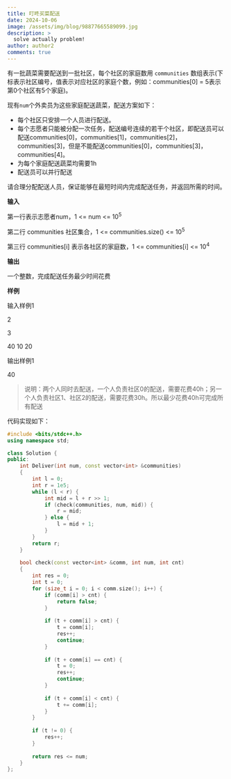 ```yaml
---
title: 叮咚买菜配送
date: 2024-10-06
image: /assets/img/blog/98877665589099.jpg
description: >
  solve actually problem!
author: author2
comments: true
---
```


有一批蔬菜需要配送到一批社区，每个社区的家庭数用 `communities` 数组表示(下标表示社区编号，值表示对应社区的家庭个数，例如：communities[0] = 5表示第0个社区有5个家庭)。

现有`num`个外卖员为这些家庭配送蔬菜，配送方案如下：

- 每个社区只安排一个人员进行配送。
- 每个志愿者只能被分配一次任务，配送编号连续的若干个社区，即配送员可以配送communities[0]，communities[1]，communities[2]，communities[3]，但是不能配送communities[0]，communities[3]，communities[4]。
- 为每个家庭配送蔬菜均需要1h
- 配送员可以并行配送

请合理分配配送人员，保证能够在最短时间内完成配送任务，并返回所需的时间。

**输入**

第一行表示志愿者num，1 <= num <= 10<sup>5</sup>

第二行 communities 社区集合，1 <= communities.size() <= 10<sup>5</sup>

第三行 communities[i] 表示各社区的家庭数，1 <= communities[i] <= 10<sup>4</sup>

**输出**

一个整数，完成配送任务最少时间花费

**样例**

输入样例1

2

3

40 10 20

输出样例1

40

> 说明：两个人同时去配送，一个人负责社区0的配送，需要花费40h；另一个人负责社区1、社区2的配送，需要花费30h。所以最少花费40h可完成所有配送

 代码实现如下：

```c++
#include <bits/stdc++.h>
using namespace std;

class Solution {
public:
    int Deliver(int num, const vector<int> &communities)
    {
        int l = 0;
        int r = 1e5;
        while (l < r) {
            int mid = l + r >> 1;
            if (check(communities, num, mid)) {
                r = mid;
            } else {
                l = mid + 1;
            }
        }
        return r;
    }
    
    bool check(const vector<int> &comm, int num, int cnt)
    {
        int res = 0;
        int t = 0;
        for (size_t i = 0; i < comm.size(); i++) {
            if (comm[i] > cnt) {
                return false;
            }
            
            if (t + comm[i] > cnt) {
                t = comm[i];
                res++;
                continue;
            }
            
            if (t + comm[i] == cnt) {
                t = 0;
                res++;
                continue;
            }
            
            if (t + comm[i] < cnt) {
                t += comm[i];
            }
        }
        
        if (t != 0) {
            res++;
        }
        
        return res <= num;
    }
};
```



